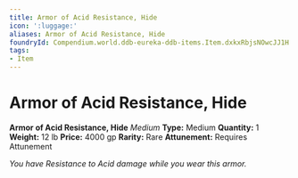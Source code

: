 ```yaml
---
title: Armor of Acid Resistance, Hide
icon: ':luggage:'
aliases: Armor of Acid Resistance, Hide
foundryId: Compendium.world.ddb-eureka-ddb-items.Item.dxkxRbjsNOwcJJ1H
tags:
- Item
---
```


# Armor of Acid Resistance, Hide

**Armor of Acid Resistance, Hide**
_Medium_
**Type:** Medium
**Quantity:** 1
**Weight:** 12 lb
**Price:** 4000 gp
**Rarity:** Rare
**Attunement:** Requires Attunement

*You have Resistance to Acid damage while you wear this armor.*